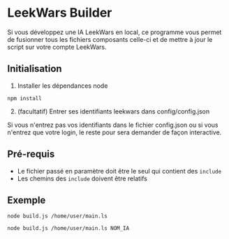 # LeekWars Builder #

Si vous développez une IA LeekWars en local, ce programme vous permet de fusionner tous les fichiers composants celle-ci et de mettre à jour le script sur votre compte LeekWars.

## Initialisation ##

1.  Installer les dépendances node

<code>npm install</code>

2. (facultatif) Entrer ses identifiants leekwars dans config/config.json

Si vous n'entrez pas vos identifiants dans le fichier config.json ou si vous n'entrez que votre login, le reste pour sera demander de façon interactive.

## Pré-requis ##

- Le fichier passé en paramètre doit être le seul qui contient des <code>include</code>
- Les chemins des <code>include</code> doivent être relatifs

## Exemple ##

<code bash>node build.js /home/user/main.ls</code>

<code bash>node build.js /home/user/main.ls NOM_IA</code>
